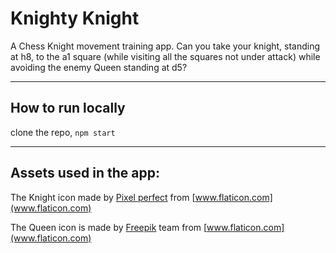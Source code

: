 # Knighty Knight

A Chess Knight movement training app. Can you take your knight, standing at h8, to the a1 square (while visiting all the squares not under attack) while avoiding the enemy Queen standing at d5?

***

## How to run locally

clone the repo, `npm start`


***

## Assets used in the app:

The Knight icon made by [Pixel perfect](https://www.flaticon.com/authors/pixel-perfect) from [www.flaticon.com](www.flaticon.com)


The Queen icon is made by [Freepik](https://www.flaticon.com/authors/freepik) team from [www.flaticon.com](www.flaticon.com)